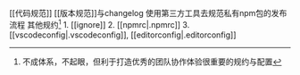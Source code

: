 [[代码规范]]
[[版本规范]]与changelog
	使用第三方工具去规范私有npm包的发布流程
其他规约[^1]
	1. [[ignore]]
	2. [[npmrc|.npmrc]]
	3. [[vscodeconfig|.vscodeconfig]], [[editorconfig|.editorconfig]]

[^1]: 不成体系，不起眼，但利于打造优秀的团队协作体验很重要的规约与配置